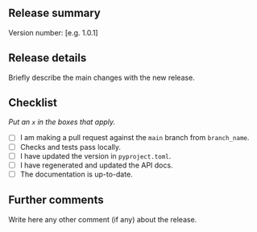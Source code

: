 ## Release summary

Version number: [e.g. 1.0.1]

## Release details

Briefly describe the main changes with the new release.

## Checklist

_Put an `x` in the boxes that apply._

- [ ] I am making a pull request against the `main` branch from `branch_name`.
- [ ] Checks and tests pass locally.
- [ ] I have updated the version in `pyproject.toml`.
- [ ] I have regenerated and updated the API docs.
- [ ] The documentation is up-to-date. 

## Further comments

Write here any other comment (if any) about the release.
